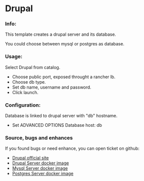 # Drupal

### Info:

This template creates a drupal server and its database.

You could choose between mysql or postgres as database. 


### Usage:

Select Drupal from catalog.

- Choose public port, exposed throught a rancher lb.
- Choose db type.
- Set db name, username and password.
- Click launch.

### Configuration: 

Database is linked to drupal server with "db" hostname. 

- Set ADVANCED OPTIONS  Database host: db
 

### Source, bugs and enhances

 If you found bugs or need enhance, you can open ticket on github:
 - [Drupal official site](https://www.drupal.org/)
 - [Drupal Server docker image](https://hub.docker.com/_/drupal/)
 - [Mysql Server docker image](https://hub.docker.com/_/mysql/)
 - [Postgres Server docker image](https://hub.docker.com/_/postgres/)